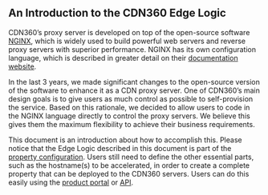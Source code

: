 ## An Introduction to the CDN360 Edge Logic

CDN360’s proxy server is developed on top of the open-source software [NGINX](nginx.org), which is widely used to build powerful web servers and reverse proxy servers with superior performance. NGINX has its own configuration language, which is described in greater detail on their [documentation website](http://nginx.org/en/docs/).

In the last 3 years, we made significant changes to the open-source version of the software to enhance it as a CDN proxy server. One of CDN360’s main design goals is to give users as much control as possible to self-provision the service. Based on this rationale, we decided to allow users to code in the NGINX language directly to control the proxy servers. We believe this gives them the maximum flexibility to achieve their business requirements.

This document is an introduction about how to accomplish this. Please notice that the Edge Logic described in this document is part of the [property configuration](/apidocs#operation/createProperty). Users still need to define the other essential parts, such as the hostname(s) to be accelerated, in order to create a complete property that can be deployed to the CDN360 servers. Users can do this easily using the [product portal](https://console.cdnetworks.com/cdn) or [API](/apidocs).

